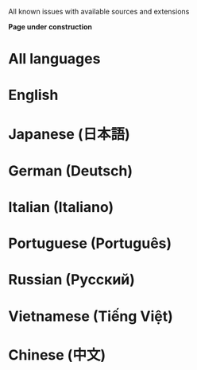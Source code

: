 All known issues with available sources and extensions

**Page under construction**

# All languages
# English
# Japanese (日本語)
# German (Deutsch)
# Italian (Italiano)
# Portuguese (Português)
# Russian (Pусский)
# Vietnamese (Tiếng Việt)
# Chinese (中文)


